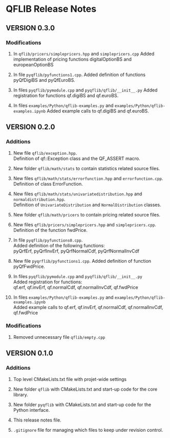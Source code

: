 QFLIB Release Notes
====================


VERSION 0.3.0
-------------

### Modifications

1. In `qflib/pricers/simplepricers.hpp` and `simplepricers.cpp`
  Added implementation of pricing functions digitalOptionBS and europeanOptionBS

2. In file `pyqflib/pyfunctions1.cpp`.
  Added definition of functions pyQfDigiBS and pyQfEuroBS.

3. In files `pyqflib/pymodule.cpp` and `pyqflib/qflib/__init__.py`
    Added registration for functions qf.digiBS and qf.euroBS.

4. In files `examples/Python/qflib-examples.py` and `examples/Python/qflib-examples.ipynb`
    Added example calls to qf.digiBS and qf.euroBS.


VERSION 0.2.0
-------------

### Additions

1. New file `qflib/exception.hpp`.  
    Definition of qf::Exception class and the QF_ASSERT macro.

2. New folder `qflib/math/stats` to contain statistics related source files.

3. New files `qflib/math/stats/errorfunction.hpp` and `errorfunction.cpp`.  
    Definition of class ErrorFunction.

4. New files `qflib/math/stats/univariatedistribution.hpp` and `normaldistribution.hpp`.  
    Definition of `UnivariateDistribution` and `NormalDistribution` classes.

5. New folder `qflib/math/pricers` to contain pricing related source files.

6. New files `qflib/pricers/simplepricers.hpp` and `simplepricers.cpp`.
    Definition of the function fwdPrice.

7. In file `pyqflib/pyfunctions0.cpp`.  
    Added definition of the following functions:  
    pyQrfErf, pyQrfInvErf, pyQrfNormalCdf, pyQrfNormalInvCdf

8. New file `pyqrflib/pyfunctions1.cpp`.
    Added definition of function pyQfFwdPrice.

9. In files `pyqflib/pymodule.cpp` and `pyqflib/qflib/__init__.py`   
    Added registration for functions:  
    qf.erf, qf.invErf, qf.normalCdf, qf.normalInvCdf, qf.fwdPrice

10. In files `examples/Python/qflib-examples.py` and `examples/Python/qflib-examples.ipynb`   
    Added example calls to qf.erf, qf.invErf, qf.normalCdf, qf.normalInvCdf, qf.fwdPrice

### Modifications

1. Removed unnecessary file `qflib/empty.cpp`


VERSION 0.1.0
-------------

### Additions

1. Top level CMakeLists.txt file with projet-wide settings

2. New folder `qflib` with CMakeLists.txt and start-up code for the core library.

3. New folder `pyqflib` with CMakeLists.txt and start-up code for the Python interface.

4. This release notes file.

5. `.gitignore` file for managing which files to keep under revision control.

